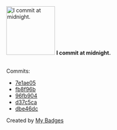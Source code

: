 <img src="https://github.com/my-badges/my-badges/blob/master/src/all-badges/time-of-commit/midnight-commits.png?raw=true" alt="I commit at midnight." title="I commit at midnight." width="128">
<strong>I commit at midnight.</strong>
<br><br>

Commits:

- <a href="https://github.com/mmichie/cardsharp/commit/7e1ae05282140db9370fbb80bc0eeee09cb7d9c3">7e1ae05</a>
- <a href="https://github.com/mmichie/cardsharp/commit/fb8f96b24ab362914f7d35f7ef60068382b541a0">fb8f96b</a>
- <a href="https://github.com/mmichie/cardsharp/commit/96fb9043999ecde93dbd9a24356829b6ca2e527a">96fb904</a>
- <a href="https://github.com/mmichie/dotfiles/commit/d37c5ca950709b0eb60dfc7589afb2721381ff4a">d37c5ca</a>
- <a href="https://github.com/mmichie/fishjelly/commit/dbe46dcb8280d2f40bbed57834b5cbf6c770a338">dbe46dc</a>


Created by <a href="https://github.com/my-badges/my-badges">My Badges</a>